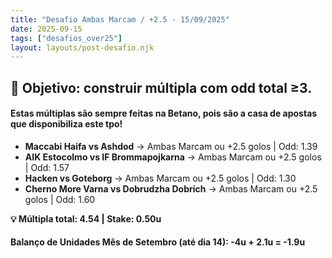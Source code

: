 ```yaml
---
title: "Desafio Ambas Marcam / +2.5 - 15/09/2025"
date: 2025-09-15
tags: ["desafios_over25"]
layout: layouts/post-desafio.njk
---
```


## 🎯 Objetivo: construir múltipla com odd total ≥3.  

#### Estas múltiplas são sempre feitas na Betano, pois são a casa de apostas que disponibiliza este tpo!

- **Maccabi Haifa vs Ashdod** → Ambas Marcam ou +2.5 golos | Odd: 1.39
- **AIK Estocolmo vs IF Brommapojkarna** → Ambas Marcam ou +2.5 golos | Odd: 1.57
- **Hacken vs Goteborg** → Ambas Marcam ou +2.5 golos | Odd: 1.30
- **Cherno More Varna vs Dobrudzha Dobrich** → Ambas Marcam ou +2.5 golos | Odd: 1.60

**💡 Múltipla total: 4.54 | Stake: 0.50u**  

#### Balanço de Unidades Mês de Setembro (até dia 14): -4u + 2.1u = -1.9u